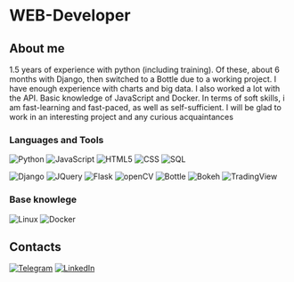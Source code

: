 # WEB-Developer

## About me 
1.5 years of experience with python (including training). Of these, about 6 months with Django, then switched to a Bottle due to a working project. I have enough experience with charts and big data. I also worked a lot with the API. Basic knowledge of JavaScript and Docker. In terms of soft skills, i am fast-learning and fast-paced, as well as self-sufficient. I will be glad to work in an interesting project and any curious acquaintances

### Languages and Tools
![Python](https://img.shields.io/badge/Python-696969?style=for-the-badge&logo=Python&logoColor=FF0000)
![JavaScript](https://img.shields.io/badge/JavaScript-696969?style=for-the-badge&logo=JavaScript&logoColor=FF0000)
![HTML5](https://img.shields.io/badge/HTML5-696969?style=for-the-badge&logo=HTML5&logoColor=FF0000)
![CSS](https://img.shields.io/badge/CSS-696969?style=for-the-badge&logo=css3&logoColor=FF0000)
![SQL](https://img.shields.io/badge/SQL-696969?style=for-the-badge&logo=mysql&logoColor=FF0000)

![Django](https://img.shields.io/badge/Django-696969?style=for-the-badge&logo=Django&logoColor=FFFF00)
![JQuery](https://img.shields.io/badge/JQuery-696969?style=for-the-badge&logo=JQuery&logoColor=FFFF00)
![Flask](https://img.shields.io/badge/Flask-696969?style=for-the-badge&logo=Flask&logoColor=FFFF00)
![openCV](https://img.shields.io/badge/openCV-696969?style=for-the-badge&logo=openCV&logoColor=FFFF00)
![Bottle](https://img.shields.io/badge/Bottle-696969?style=for-the-badge&logo=Bottle)
![Bokeh](https://img.shields.io/badge/Bokeh-696969?style=for-the-badge&logo=Bokeh)
![TradingView](https://img.shields.io/badge/TradingView-696969?style=for-the-badge&logo=TradingView)

### Base knowlege
![Linux](https://img.shields.io/badge/Linux-696969?style=for-the-badge&logo=Linux&logoColor=00FF00)
![Docker](https://img.shields.io/badge/Docker-696969?style=for-the-badge&logo=Docker&logoColor=00FF00)

## Contacts
[![Telegram](https://img.shields.io/badge/Telegram-696969?style=for-the-badge&logo=Telegram)](https://t.me/dubbuddub)
[![LinkedIn](https://img.shields.io/badge/LinkedIn-696969?style=for-the-badge&logo=LinkedIn)](https://www.linkedin.com/in/vladislav-dubatovka/)
